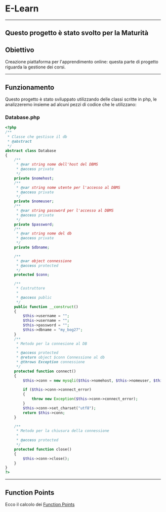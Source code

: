 # E-Learn
---
## Questo progetto è stato svolto per la Maturità
## Obiettivo
Creazione piattaforma per l'apprendimento online: questa parte di progetto riguarda la gestione dei corsi.

---
## Funzionamento
Questo progetto è stato sviluppato utilizzando delle classi scritte in php, le analizzeremo insieme ad alcuni pezzi di codice che le utilizzano:
### Database.php
```php
<?php
/**
 * Classe che gestisce il db
 * @abstract
 */
abstract class Database 
{
    /**
     * @var string nome dell'host del DBMS
     * @access private
     */
    private $nomehost;
    /**
     * @var string nome utente per l'accesso al DBMS
     * @access private
     */
    private $nomeuser;
    /**
     * @var string password per l'accesso al DBMS
     * @access private
     */
    private $password;
    /**
     * @var string nome del db
     * @access private
     */
    private $dbname;

    /**
     * @var object connessione
     * @access protected
     */
    protected $conn;

    /**
     * Costruttore
     * 
     * @access public
     */
    public function __construct()
    {
        $this->username = "";
        $this->username = "";
        $this->password = "";
        $this->dbname = "my_bog27";
    }
    /**
     * Metodo per la connesione al DB
     * 
     * @access protected
     * @return object $conn Connessione al db
     * @throws Exception connessione
     */
    protected function connect()
    {
        $this->conn = new mysqli($this->nomehost, $this->nomeuser, $this->password, $this->dbname);
        
        if ($this->conn->connect_error) 
        {
            throw new Exception($this->conn->connect_error);
        }
		$this->conn->set_charset("utf8");
        return $this->conn;
    }

    /**
     * Metodo per la chiusura della connessione
     * 
     * @access protected
     */
    protected function close()
    {
        $this->conn->close();
    }
}
?>
```
---
## Function Points

Ecco il calcolo dei [Function Points](https://docs.google.com/spreadsheets/d/1ryx3F_NiHmsW5mLbMu_v4sScctos5u7DAN07E2CvtjU/edit?usp=sharing)

